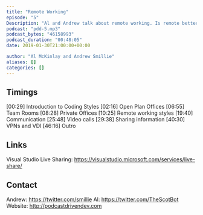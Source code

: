```yaml
---
title: "Remote Working"
episode: "5"
Description: "Al and Andrew talk about remote working. Is remote better than co-located, and how do you make communication work?"
podcast: "pdd-5.mp3"
podcast_bytes: "46158993"
podcast_duration: "00:48:05"
date: 2019-01-30T21:00:00+00:00

author: "Al McKinlay and Andrew Smillie"
aliases: []
categories: []
---
```


## Timings

[00:29] Introduction to Coding Styles
[02:16] Open Plan Offices
[06:55] Team Rooms
[08:28] Private Offices
[10:25] Remote working styles
[19:40] Communication
[25:48] Video calls
[29:38] Sharing information
[40:30] VPNs and VDI
[46:16] Outro

## Links

Visual Studio Live Sharing: https://visualstudio.microsoft.com/services/live-share/

## Contact

Andrew: https://twitter.com/smillie
Al: https://twitter.com/TheScotBot
Website: http://podcastdrivendev.com
